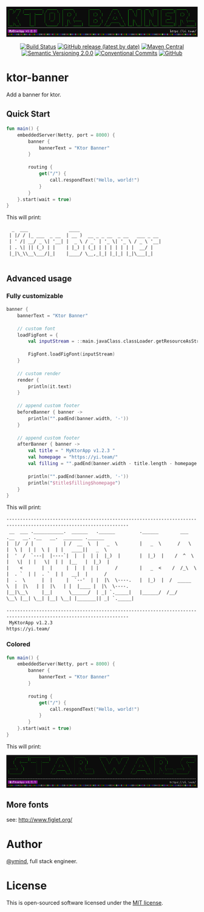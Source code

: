 <div style="text-align: center;">

![ktor-banner](docs/assets/images/ktor-banner.png)

[![Build Status][10]][11]
[![GitHub release (latest by date)][20]][21]
[![Maven Central][30]][31]
[![Semantic Versioning 2.0.0][40]][41]
[![Conventional Commits][50]][51]
[![GitHub][60]][61]

</div>

# ktor-banner

Add a banner for ktor.

## Quick Start

```kotlin
fun main() {
    embeddedServer(Netty, port = 8000) {
        banner {
            bannerText = "Ktor Banner"
        }

        routing {
            get("/") {
                call.respondText("Hello, world!")
            }
        }
    }.start(wait = true)
}
```

This will print:

```text
  _  ___               ____                              
 | |/ / |_ ___  _ __  | __ )  __ _ _ __  _ __   ___ _ __ 
 | ' /| __/ _ \| '__| |  _ \ / _` | '_ \| '_ \ / _ \ '__|
 | . \| || (_) | |    | |_) | (_| | | | | | | |  __/ |   
 |_|\_\\__\___/|_|    |____/ \__,_|_| |_|_| |_|\___|_|   
                                                         
```

## Advanced usage

### Fully customizable

```kotlin
banner {
    bannerText = "Ktor Banner"

    // custom font
    loadFigFont = {
        val inputStream = ::main.javaClass.classLoader.getResourceAsStream("starwars.flf")

        FigFont.loadFigFont(inputStream)
    }

    // custom render
    render {
        println(it.text)
    }

    // append custom footer
    beforeBanner { banner ->
        println("".padEnd(banner.width, '-'))
    }

    // append custom footer
    afterBanner { banner ->
        val title = " MyKtorApp v1.2.3 "
        val homepage = "https://yi.team/"
        val filling = "".padEnd(banner.width - title.length - homepage.length, ' ')

        println("".padEnd(banner.width, '-'))
        println("$title$filling$homepage")
    }
}
```

This will print:

```text
-------------------------------------------------------------------------------------------------------------------
 __  ___ .___________.  ______   .______         .______        ___      .__   __. .__   __.  _______ .______      
|  |/  / |           | /  __  \  |   _  \        |   _  \      /   \     |  \ |  | |  \ |  | |   ____||   _  \     
|  '  /  `---|  |----`|  |  |  | |  |_)  |       |  |_)  |    /  ^  \    |   \|  | |   \|  | |  |__   |  |_)  |    
|    <       |  |     |  |  |  | |      /        |   _  <    /  /_\  \   |  . `  | |  . `  | |   __|  |      /     
|  .  \      |  |     |  `--'  | |  |\  \----.   |  |_)  |  /  _____  \  |  |\   | |  |\   | |  |____ |  |\  \----.
|__|\__\     |__|      \______/  | _| `._____|   |______/  /__/     \__\ |__| \__| |__| \__| |_______|| _| `._____|
                                                                                                                   
-------------------------------------------------------------------------------------------------------------------
 MyKtorApp v1.2.3                                                                                  https://yi.team/
```

### Colored

```kotlin
fun main() {
    embeddedServer(Netty, port = 8000) {
        banner {
            bannerText = "Ktor Banner"
        }

        routing {
            get("/") {
                call.respondText("Hello, world!")
            }
        }
    }.start(wait = true)
}
```

This will print:

![snapshot-colored.png](docs/assets/images/snapshot-colored.png)

## More fonts

see: http://www.figlet.org/

# Author

[@ymind][6], full stack engineer.

# License

This is open-sourced software licensed under the [MIT license][9].

[6]: https://github.com/ymind
[9]: https://opensource.org/licenses/MIT
[10]: https://github.com/ymind/ktor-banner/workflows/ktor-banner/badge.svg?branch=main
[11]: https://github.com/ymind/ktor-banner/actions
[20]: https://img.shields.io/github/v/release/ymind/ktor-banner
[21]: https://github.com/ymind/ktor-banner/releases
[30]: https://img.shields.io/maven-central/v/team.yi.rsql/ktor-banner
[31]: https://search.maven.org/artifact/team.yi.rsql/ktor-banner
[40]: https://img.shields.io/badge/Semantic%20Versioning-2.0.0-brightgreen
[41]: https://semver.org/
[50]: https://img.shields.io/badge/Conventional%20Commits-1.0.0-yellow.svg
[51]: https://conventionalcommits.org
[60]: https://img.shields.io/github/license/ymind/ktor-banner
[61]: https://github.com/ymind/ktor-banner/blob/main/LICENSE
